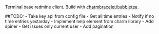 Terminal base redmine client. Build with [charmbracelet/bubbletea](https://github.com/charmbracelet/bubbletea).

##TODO:
    - Take key api from config file
    - Get all time entries 
    - Notify if no time entries yestarday
    - Implement help element from charm library
    - Add spiner
    - Get issues only current user
    - Add pagination 
